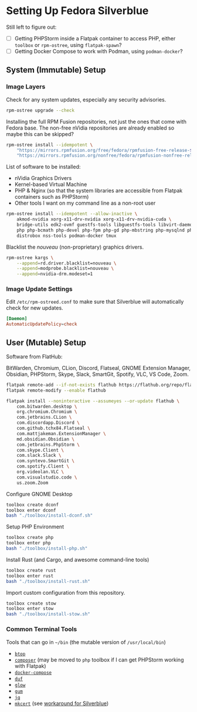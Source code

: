 # Setting Up Fedora Silverblue

Still left to figure out:
- [ ] Getting PHPStorm inside a Flatpak container to access PHP, either `toolbox` or `rpm-ostree`, using `flatpak-spawn`?
- [ ] Getting Docker Compose to work with Podman, using `podman-docker`?

## System (Immutable) Setup

### Image Layers
Check for any system updates, especially any security advisories.
```bash
rpm-ostree upgrade --check
```

Installing the full RPM Fusion repositories, not just the ones that come with Fedora base.
The non-free nVidia repositories are already enabled so maybe this can be skipped?
```bash
rpm-ostree install --idempotent \
    "https://mirrors.rpmfusion.org/free/fedora/rpmfusion-free-release-$(rpm -E %fedora).noarch.rpm" \
    "https://mirrors.rpmfusion.org/nonfree/fedora/rpmfusion-nonfree-release-$(rpm -E %fedora).noarch.rpm"
```

List of software to be installed:
- nVidia Graphics Drivers
- Kernel-based Virtual Machine
- PHP & Nginx (so that the system libraries are accessible from Flatpak containers such as PHPStorm)
- Other tools I want on my command line as a non-root user
```bash
rpm-ostree install --idempotent --allow-inactive \
    akmod-nvidia xorg-x11-drv-nvidia xorg-x11-drv-nvidia-cuda \
    bridge-utils edk2-ovmf guestfs-tools libguestfs-tools libvirt-daemon-config-network libvirt-daemon-kvm libvirt-devel qemu-kvm virt-install virt-manager virt-top virt-viewer \
    php php-bcmath php-devel php-fpm php-gd php-mbstring php-mysqlnd php-pdo php-pear php-pgsql php-pecl-amqp php-pecl-apcu php-pecl-redis5 php-pecl-xdebug3 php-pecl-zip php-pgsql php-process php-soap php-xml nginx \
    distrobox nss-tools podman-docker tmux
```

Blacklist the _nouveau_ (non-proprietary) graphics drivers.
```bash
rpm-ostree kargs \
    --append=rd.driver.blacklist=nouveau \
    --append=modprobe.blacklist=nouveau \
    --append=nvidia-drm.modeset=1
```

### Image Update Settings
Edit `/etc/rpm-ostreed.conf` to make sure that Silverblue will automatically check for new updates.
```conf
[Daemon]
AutomaticUpdatePolicy=check
```

## User (Mutable) Setup
Software from FlatHub:

BitWarden, Chromium, CLion, Discord, Flatseal, GNOME Extension Manager,
Obsidian, PHPStorm, Skype, Slack, SmartGit, Spotify, VLC, VS Code, Zoom.

```bash
flatpak remote-add --if-not-exists flathub https://flathub.org/repo/flathub.flatpakrepo
flatpak remote-modify --enable flathub

flatpak install --noninteractive --assumeyes --or-update flathub \
    com.bitwarden.desktop \
    org.chromium.Chromium \
    com.jetbrains.CLion \
    com.discordapp.Discord \
    com.github.tchx84.Flatseal \
    com.mattjakeman.ExtensionManager \
    md.obsidian.Obsidian \
    com.jetbrains.PhpStorm \
    com.skype.Client \
    com.slack.Slack \
    com.syntevo.SmartGit \
    com.spotify.Client \
    org.videolan.VLC \
    com.visualstudio.code \
    us.zoom.Zoom
```

Configure GNOME Desktop
```bash
toolbox create dconf
toolbox enter dconf
bash "./toolbox/install-dconf.sh"
```

Setup PHP Environment
```bash
toolbox create php
toolbox enter php
bash "./toolbox/install-php.sh"
```

Install Rust (and Cargo, and awesome command-line tools)
```bash
toolbox create rust
toolbox enter rust
bash "./toolbox/install-rust.sh"
```

Import custom configuration from this repository.
```bash
toolbox create stow
toolbox enter stow
bash "./toolbox/install-stow.sh"
```

### Common Terminal Tools
Tools that can go in `~/bin` (the mutable version of `/usr/local/bin`)
- [`btop`](https://github.com/aristocratos/btop)
- [`composer`](https://getcomposer.org) (may be moved to `php` toolbox if I can get PHPStorm working with Flatpak)
- [`docker-compose`](https://github.com/docker/compose)
- [`duf`](https://github.com/muesli/duf)
- [`glow`](https://github.com/charmbracelet/glow)
- [`gum`](https://github.com/charmbracelet/gum)
- [`jq`](https://github.com/stedolan/jq)
- [`mkcert`](https://github.com/FiloSottile/mkcert) (see [workaround for Silverblue](https://github.com/fedora-silverblue/issue-tracker/issues/397#issuecomment-1372211636))
